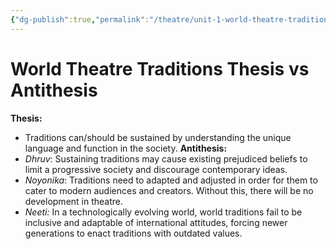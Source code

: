 ```yaml
---
{"dg-publish":true,"permalink":"/theatre/unit-1-world-theatre-traditions/15-07-2022-world-theatre-traditions-thesis-and-antithesis/","dgHomeLink":true,"dgPassFrontmatter":false}
---
```


# World Theatre Traditions Thesis vs Antithesis


**Thesis:**
- Traditions can/should be sustained by understanding the unique language and function in the society.
**Antithesis:**
- _Dhruv_: Sustaining traditions may cause existing prejudiced beliefs to limit a progressive society and discourage contemporary ideas.
- _Noyonika_: Traditions need to adapted and adjusted in order for them to cater to modern audiences and creators. Without this, there will be no development in theatre. 
- *Neeti:* In a technologically evolving world, world traditions fail to be inclusive and adaptable of international attitudes, forcing newer generations to enact traditions with outdated values.
